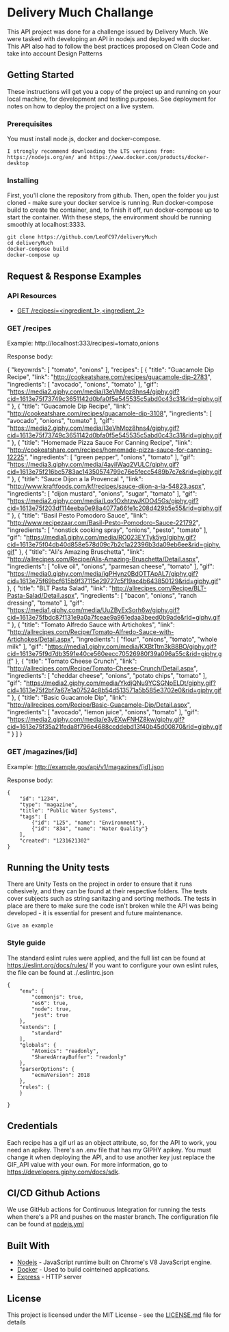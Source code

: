 # Delivery Much Challange

This API project was done for a challenge issued by Delivery Much. We were tasked with developing an API in nodejs and deployed with docker. This API also had to follow the best practices proposed on Clean Code and take into account Design Patterns


## Getting Started

These instructions will get you a copy of the project up and running on your local machine, for development and testing purposes. See deployment for notes on how to deploy the project on a live system.

### Prerequisites

You must install node.js, docker and docker-compose.

```
I strongly recommend downloading the LTS versions from: https://nodejs.org/en/ and https://www.docker.com/products/docker-desktop
```

### Installing

First, you'll clone the repository from github. 
Then, open the folder you just cloned - make sure your docker service is running. 
Run docker-compose build to create the container, and, to finish it off, run docker-compose up to start the container.
With these steps, the environment should be running smoothly at localhost:3333.

```
git clone https://github.com/LeoFC97/deliveryMuch
cd deliveryMuch
docker-compose build
docker-compose up
```

## Request & Response Examples

### API Resources

  - [GET /recipesi=<ingredient_1>,<ingredient_2>](#get-recipes)

### GET /recipes

Example: http://localhost:333/recipesi=tomato,onions

Response body:

{
  "keyowrds": [
    "tomato",
    "onions"
  ],
  "recipes": [
    {
      "title": "Guacamole Dip Recipe",
      "link": "http://cookeatshare.com/recipes/guacamole-dip-2783",
      "ingredients": [
        "avocado",
        "onions",
        "tomato"
      ],
      "gif": "https://media2.giphy.com/media/I3eVhMpz8hns4/giphy.gif?cid=1613e75f73749c3651142d0bfa0f5e545535c5abd0c43c31&rid=giphy.gif"
    },
    {
      "title": "Guacamole Dip Recipe",
      "link": "http://cookeatshare.com/recipes/guacamole-dip-3108",
      "ingredients": [
        "avocado",
        "onions",
        "tomato"
      ],
      "gif": "https://media2.giphy.com/media/I3eVhMpz8hns4/giphy.gif?cid=1613e75f73749c3651142d0bfa0f5e545535c5abd0c43c31&rid=giphy.gif"
    },
    {
      "title": "Homemade Pizza Sauce For Canning Recipe",
      "link": "http://cookeatshare.com/recipes/homemade-pizza-sauce-for-canning-12225",
      "ingredients": [
        "green pepper",
        "onions",
        "tomato"
      ],
      "gif": "https://media3.giphy.com/media/4ayiIWaq2VULC/giphy.gif?cid=1613e75f216bc5783ac14350574799c76e5fecc5489b7c7e&rid=giphy.gif"
    },
    {
      "title": "Sauce Dijon a la Provencal ",
      "link": "http://www.kraftfoods.com/kf/recipes/sauce-dijon-a-la-54823.aspx",
      "ingredients": [
        "dijon mustard",
        "onions",
        "sugar",
        "tomato"
      ],
      "gif": "https://media2.giphy.com/media/Lqx1OxhtzwJKDO45Gs/giphy.gif?cid=1613e75f203df114eeba0e98a4077a66fe1c208d429b5e55&rid=giphy.gif"
    },
    {
      "title": "Basil Pesto Pomodoro Sauce",
      "link": "http://www.recipezaar.com/Basil-Pesto-Pomodoro-Sauce-221792",
      "ingredients": [
        "nonstick cooking spray",
        "onions",
        "pesto",
        "tomato"
      ],
      "gif": "https://media1.giphy.com/media/RO023EYTyk5yg/giphy.gif?cid=1613e75f04db40d858e578d09c7b2c1a22396b3da09eb6ee&rid=giphy.gif"
    },
    {
      "title": "Ali's Amazing Bruschetta",
      "link": "http://allrecipes.com/Recipe/Alis-Amazing-Bruschetta/Detail.aspx",
      "ingredients": [
        "olive oil",
        "onions",
        "parmesan cheese",
        "tomato"
      ],
      "gif": "https://media0.giphy.com/media/igPHynz0BdOTTApAL7/giphy.gif?cid=1613e75f69bcf615b9f37115e29727c5f19ac4b643850129&rid=giphy.gif"
    },
    {
      "title": "BLT Pasta Salad",
      "link": "http://allrecipes.com/Recipe/BLT-Pasta-Salad/Detail.aspx",
      "ingredients": [
        "bacon",
        "onions",
        "ranch dressing",
        "tomato"
      ],
      "gif": "https://media1.giphy.com/media/UuZByExSorh6w/giphy.gif?cid=1613e75fbdc87f131e9a0a7fceae9a961edaa3beed0b9ade&rid=giphy.gif"
    },
    {
      "title": "Tomato Alfredo Sauce with Artichokes",
      "link": "http://allrecipes.com/Recipe/Tomato-Alfredo-Sauce-with-Artichokes/Detail.aspx",
      "ingredients": [
        "flour",
        "onions",
        "tomato",
        "whole milk"
      ],
      "gif": "https://media1.giphy.com/media/KXBtTtm3kB8BO/giphy.gif?cid=1613e75f9d7db3591e40ce560eecc70526980f39a096a55c&rid=giphy.gif"
    },
    {
      "title": "Tomato Cheese Crunch",
      "link": "http://allrecipes.com/Recipe/Tomato-Cheese-Crunch/Detail.aspx",
      "ingredients": [
        "cheddar cheese",
        "onions",
        "potato chips",
        "tomato"
      ],
      "gif": "https://media2.giphy.com/media/YkdjQNu9YCSGNpELDt/giphy.gif?cid=1613e75f2bf7a67e1a07524c8b54d513571a5b585e3702e0&rid=giphy.gif"
    },
    {
      "title": "Basic Guacamole Dip",
      "link": "http://allrecipes.com/Recipe/Basic-Guacamole-Dip/Detail.aspx",
      "ingredients": [
        "avocado",
        "lemon juice",
        "onions",
        "tomato"
      ],
      "gif": "https://media2.giphy.com/media/e3yEXwFNHZ8kw/giphy.gif?cid=1613e75f35a21feda8f796e4688ccddebd13f40b45d00870&rid=giphy.gif"
    }
  ]
}

### GET /magazines/[id]

Example: http://example.gov/api/v1/magazines/[id].json

Response body:

    {
        "id": "1234",
        "type": "magazine",
        "title": "Public Water Systems",
        "tags": [
            {"id": "125", "name": "Environment"},
            {"id": "834", "name": "Water Quality"}
        ],
        "created": "1231621302"
    }






## Running the Unity tests

There are Unity Tests on the project in order to ensure that it runs cohesively, and they can be found at their respective folders.
The tests cover subjects such as string sanitazing and sorting methods. The tests in place are there to make sure the code isn't broken while the API was being developed - it is essential for present and future maintenance.

```
Give an example
```

### Style guide

The standard eslint rules were applied, and the full list can be found at https://eslint.org/docs/rules/
If you want to configure your own eslint rules, the file can be found at ./.eslintrc.json

```
{
    "env": {
        "commonjs": true,
        "es6": true,
        "node": true,
        "jest": true
    },
    "extends": [
        "standard"
    ],
    "globals": {
        "Atomics": "readonly",
        "SharedArrayBuffer": "readonly"
    },
    "parserOptions": {
        "ecmaVersion": 2018
    },
    "rules": {
    }

}
```


## Credentials

Each recipe has a gif url as an object attribute, so, for the API to work, you need an apikey. There's an .env file that has my GIPHY apikey. You must change it when deploying the API, and to use another key just replace the GIF_API value with your own. For more information, go to https://developers.giphy.com/docs/sdk.

## CI/CD Github Actions

We use GitHub actions for Continuous Integration for running the tests when there's a PR and pushes on the master branch. The configuration file can be found at [nodejs.yml](./.github/workflows/nodejs.yml)

## Built With

* [Nodejs](https://nodejs.org/en/docs/) - JavaScript runtime built on Chrome's V8 JavaScript engine.
* [Docker](https://www.docker.com/) - Used to build cointeined applications.
* [Express](https://www.npmjs.com/package/express/) - HTTP server


## License

This project is licensed under the MIT License - see the [LICENSE.md](LICENSE.md) file for details

